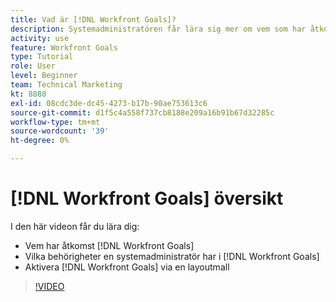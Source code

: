 ```yaml
---
title: Vad är [!DNL Workfront Goals]?
description: Systemadministratören får lära sig mer om vem som har åtkomst [!DNL Workfront Goals], what permissions a system administrator has in [!DNL Workfront Goals], and how to enable [!DNL Workfront Goals] via en layoutmall.
activity: use
feature: Workfront Goals
type: Tutorial
role: User
level: Beginner
team: Technical Marketing
kt: 8888
exl-id: 08cdc3de-dc45-4273-b17b-90ae753613c6
source-git-commit: d1f5c4a558f737cb8188e209a16b91b67d32285c
workflow-type: tm+mt
source-wordcount: '39'
ht-degree: 0%

---
```


# [!DNL Workfront Goals] översikt

I den här videon får du lära dig:

* Vem har åtkomst [!DNL Workfront Goals]
* Vilka behörigheter en systemadministratör har i [!DNL Workfront Goals]
* Aktivera [!DNL Workfront Goals] via en layoutmall

>[!VIDEO](https://video.tv.adobe.com/v/335182/?quality=12)
